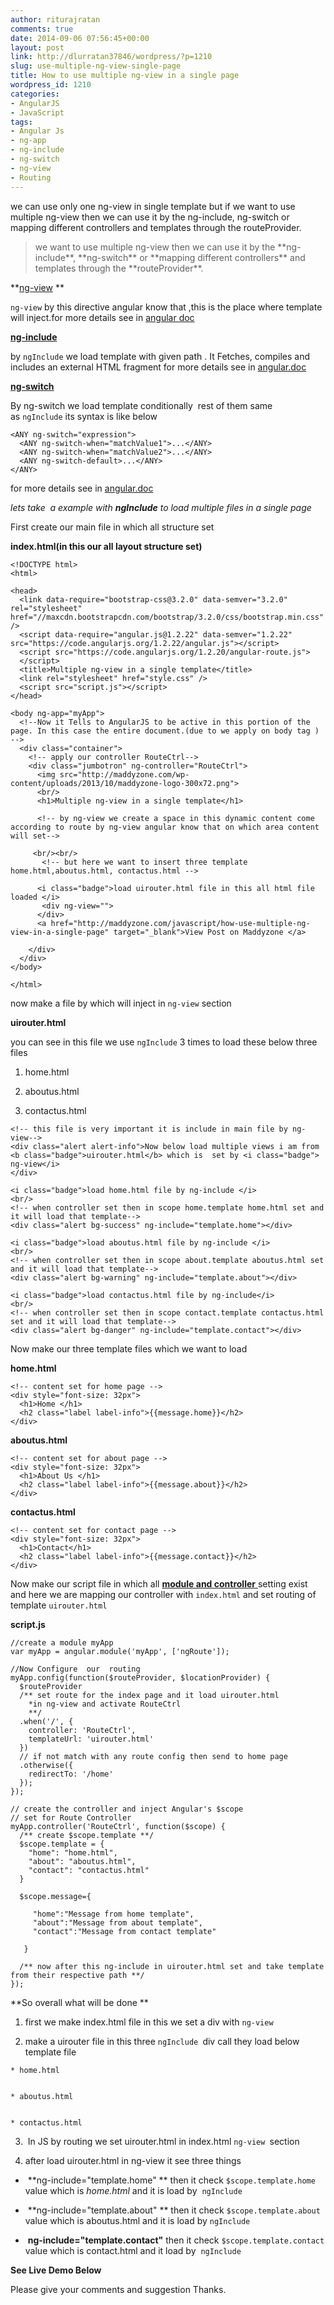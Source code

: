 ```yaml
---
author: riturajratan
comments: true
date: 2014-09-06 07:56:45+00:00
layout: post
link: http://dlurratan37846/wordpress/?p=1210
slug: use-multiple-ng-view-single-page
title: How to use multiple ng-view in a single page
wordpress_id: 1210
categories:
- AngularJS
- JavaScript
tags:
- Angular Js
- ng-app
- ng-include
- ng-switch
- ng-view
- Routing
---
```


we can use only one ng-view in single template but if we want to use multiple ng-view then we can use it by the ng-include, ng-switch or mapping different controllers and templates through the routeProvider.


<blockquote>we want to use multiple ng-view then we can use it by the **ng-include**, **ng-switch** or **mapping different controllers** and templates through the **routeProvider**.</blockquote>


**[ng-view](https://docs.angularjs.org/api/ngRoute/directive/ngView) **

`ng-view` by this directive angular know that ,this is the place where template will inject.for more details see in [angular doc](https://docs.angularjs.org/api/ngRoute/directive/ngView)

[**ng-include**](https://docs.angularjs.org/api/ng/directive/ngInclude)

by `ngInclude` we load template with given path . It Fetches, compiles and includes an external HTML fragment for more details see in [angular.doc](https://docs.angularjs.org/api/ng/directive/ngInclude)

[**ng-switch**](https://docs.angularjs.org/api/ng/directive/ngSwitch)

By ng-switch we load template conditionally  rest of them same as `ngInclude` its syntax is like below

    
    <ANY ng-switch="expression">
      <ANY ng-switch-when="matchValue1">...</ANY>
      <ANY ng-switch-when="matchValue2">...</ANY>
      <ANY ng-switch-default>...</ANY>
    </ANY>


for more details see in [angular.doc](https://docs.angularjs.org/api/ng/directive/ngSwitch)

_lets take  a example with **ngInclude** to load multiple files in a single page_

First create our main file in which all structure set

**index.html(in this our all layout structure set)**

    
    <!DOCTYPE html>
    <html>
    
    <head>
      <link data-require="bootstrap-css@3.2.0" data-semver="3.2.0" rel="stylesheet" href="//maxcdn.bootstrapcdn.com/bootstrap/3.2.0/css/bootstrap.min.css" />
      <script data-require="angular.js@1.2.22" data-semver="1.2.22" src="https://code.angularjs.org/1.2.22/angular.js"></script>
      <script src="https://code.angularjs.org/1.2.20/angular-route.js">
      </script>
      <title>Multiple ng-view in a single template</title>
      <link rel="stylesheet" href="style.css" />
      <script src="script.js"></script>
    </head>
    
    <body ng-app="myApp">
      <!--Now it Tells to AngularJS to be active in this portion of the page. In this case the entire document.(due to we apply on body tag ) -->
      <div class="container">
        <!-- apply our controller RouteCtrl-->
        <div class="jumbotron" ng-controller="RouteCtrl">
          <img src="http://maddyzone.com/wp-content/uploads/2013/10/maddyzone-logo-300x72.png">
          <br/>
          <h1>Multiple ng-view in a single template</h1>
    
          <!-- by ng-view we create a space in this dynamic content come according to route by ng-view angular know that on which area content will set-->
    
         <br/><br/>
           <!-- but here we want to insert three template home.html,aboutus.html, contactus.html -->
    
          <i class="badge">load uirouter.html file in this all html file loaded </i>
           <div ng-view="">
          </div>
          <a href="http://maddyzone.com/javascript/how-use-multiple-ng-view-in-a-single-page" target="_blank">View Post on Maddyzone </a>
    
        </div>
      </div>
    </body>
    
    </html>
    


now make a file by which will inject in `ng-view` section

**uirouter.html**

you can see in this file we use `ngInclude` 3 times to load these below three files



	
  1. home.html

	
  2. aboutus.html

	
  3. contactus.html



    
    <!-- this file is very important it is include in main file by ng-view-->
    <div class="alert alert-info">Now below load multiple views i am from <b class="badge">uirouter.html</b> which is  set by <i class="badge"> ng-view</i> 
    </div>
    
    <i class="badge">load home.html file by ng-include </i>
    <br/>
    <!-- when controller set then in scope home.template home.html set and it will load that template-->
    <div class="alert bg-success" ng-include="template.home"></div>
    
    <i class="badge">load aboutus.html file by ng-include </i>
    <br/>
    <!-- when controller set then in scope about.template aboutus.html set and it will load that template-->
    <div class="alert bg-warning" ng-include="template.about"></div>
    
    <i class="badge">load contactus.html file by ng-include</i>
    <br/>
    <!-- when controller set then in scope contact.template contactus.html set and it will load that template-->
    <div class="alert bg-danger" ng-include="template.contact"></div>


Now make our three template files which we want to load

**home.html**

    
    <!-- content set for home page -->
    <div style="font-size: 32px">
      <h1>Home </h1>
      <h2 class="label label-info">{{message.home}}</h2>
    </div>


**aboutus.html**

    
    <!-- content set for about page -->
    <div style="font-size: 32px">
      <h1>About Us </h1>
      <h2 class="label label-info">{{message.about}}</h2>
    </div>


**contactus.html**

    
    <!-- content set for contact page -->
    <div style="font-size: 32px">
      <h1>Contact</h1>
      <h2 class="label label-info">{{message.contact}}</h2>
    </div>


Now make our script file in which all [**module and controller** ](http://maddyzone.com/javascript/learn-complete-angularjs-5-steps-step-2-5)setting exist and here we are mapping our controller with `index.html` and set routing of template `uirouter.html`

**script.js**

    
    //create a module myApp
    var myApp = angular.module('myApp', ['ngRoute']);
    
    //Now Configure  our  routing
    myApp.config(function($routeProvider, $locationProvider) {
      $routeProvider
      /** set route for the index page and it load uirouter.html
        *in ng-view and activate RouteCtrl
        **/
      .when('/', {
        controller: 'RouteCtrl',
        templateUrl: 'uirouter.html'
      })
      // if not match with any route config then send to home page
      .otherwise({
        redirectTo: '/home'
      });
    });
    
    // create the controller and inject Angular's $scope
    // set for Route Controller
    myApp.controller('RouteCtrl', function($scope) {
      /** create $scope.template **/
      $scope.template = {
        "home": "home.html",
        "about": "aboutus.html",
        "contact": "contactus.html"
      }
      
      $scope.message={
        
         "home":"Message from home template",
         "about":"Message from about template",
         "contact":"Message from contact template"
         
       }
    
      /** now after this ng-include in uirouter.html set and take template from their respective path **/
    });


**So overall what will be done **



	
  1. first we make index.html file in this we set a div with `ng-view`

	
  2. make a uirouter file in this three `ngInclude `div call they load below template file

	
    * home.html

	
    * aboutus.html

	
    * contactus.html




	
  3.  In JS by routing we set uirouter.html in index.html `ng-view `section

	
  4. after load uirouter.html in ng-view it see three things



	
  *  **ng-include="template.home" **
then it check `$scope.template.home` value which is _home.html_ and it is load by  `ngInclude `

	
  *  **ng-include="template.about" **
then it check `$scope.template.about` value which is aboutus.html and it is load by `ngInclude `

	
  *  **ng-include="template.contact"**
then it check `$scope.template.contact` value which is contact.html and it load by  `ngInclude `


**See Live Demo Below**



Please give your comments and suggestion Thanks.
